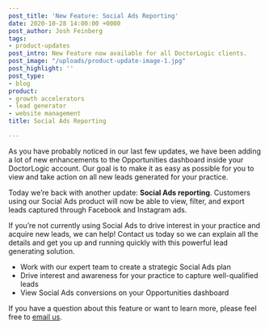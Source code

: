 ```yaml
---
post_title: 'New Feature: Social Ads Reporting'
date: 2020-10-28 14:00:00 +0000
post_author: Josh Feinberg
tags:
- product-updates
post_intro: New Feature now available for all DoctorLogic clients.
post_image: "/uploads/product-update-image-1.jpg"
post_highlight: ''
post_type:
- blog
product:
- growth accelerators
- lead generator
- website management
title: Social Ads Reporting

---
```

As you have probably noticed in our last few updates, we have been adding a lot of new enhancements to the Opportunities dashboard inside your DoctorLogic account. Our goal is to make it as easy as possible for you to view and take action on all new leads generated for your practice.

Today we’re back with another update: **Social Ads reporting**. Customers using our Social Ads product will now be able to view, filter, and export leads captured through Facebook and Instagram ads.

If you’re not currently using Social Ads to drive interest in your practice and acquire new leads, we can help! Contact us today so we can explain all the details and get you up and running quickly with this powerful lead generating solution.

* Work with our expert team to create a strategic Social Ads plan
* Drive interest and awareness for your practice to capture well-qualified leads
* View Social Ads conversions on your Opportunities dashboard

If you have a question about this feature or want to learn more, please feel free to [email us](mailto:success@doctorlogic.com?subject=Interested%20in%20Social%20Ads%20Reporting).